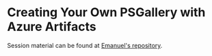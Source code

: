 # Creating Your Own PSGallery with Azure Artifacts

Session material can be found at [Emanuel's repository](https://github.com/PalmEmanuel/PSConfEU/tree/main/2022/PSGallery).
